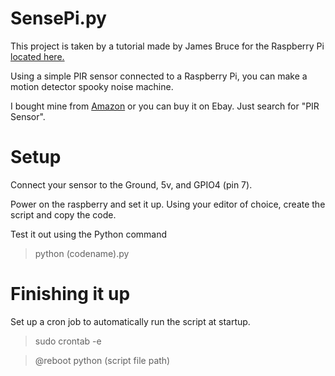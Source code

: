 # SensePi.py

This project is taken by a tutorial made by James Bruce for the Raspberry Pi [located here.](https://www.makeuseof.com/tag/scare-trick-treaters-diy-motion-activated-soundbox/)

Using a simple PIR sensor connected to a Raspberry Pi, you can make a motion detector spooky noise machine.

I bought mine from [Amazon](https://www.amazon.com/gp/product/B00L11K4RQ/ref=oh_aui_detailpage_o05_s00?ie=UTF8&psc=1) or you can buy it on Ebay. Just search for "PIR Sensor".

# Setup

Connect your sensor to the Ground, 5v, and GPIO4 (pin 7). 

Power on the raspberry and set it up. Using your editor of choice, create the script and copy the code. 

Test it out using the Python command

>python (codename).py

# Finishing it up

Set up a cron job to automatically run the script at startup. 

>sudo crontab -e

>@reboot python (script file path)
